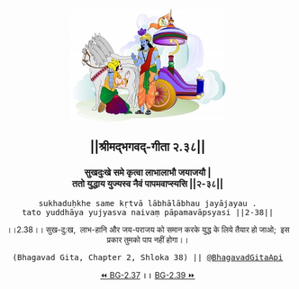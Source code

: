 <center><img src="../../asset/BG.png" alt="#API #bhagavadgitaapi #slok #nodejs #js #api #gitaapi #krishna #hinduism #vedic #ISKCON #shreemadbhagavadgita #technology"/>
<h2>||श्रीमद्‍भगवद्‍-गीता २.३८||</h2>
<h3>सुखदुःखे समे कृत्वा लाभालाभौ जयाजयौ |<br/>ततो युद्धाय युज्यस्व नैवं पापमवाप्स्यसि ||२-३८||</h3>
<pre>sukhaduḥkhe same kṛtvā lābhālābhau jayājayau .<br/>tato yuddhāya yujyasva naivaṃ pāpamavāpsyasi ||2-38||</pre>
<p>।।2.38।। सुख-दु:ख,  लाभ-हानि और जय-पराजय को समान करके युद्ध के लिये तैयार हो जाओ;  इस प्रकार तुमको पाप नहीं होगा।।</p>
<pre>(Bhagavad Gita, Chapter 2, Shloka 38) || <a href="https://twitter.com/bhagavadgitaapi">@BhagavadGitaApi</a></pre><a href="../../2/37">⏪  BG-2.37</a><b>        ।।        </b><a href="../../2/39">BG-2.39  ⏩</a></center></center>